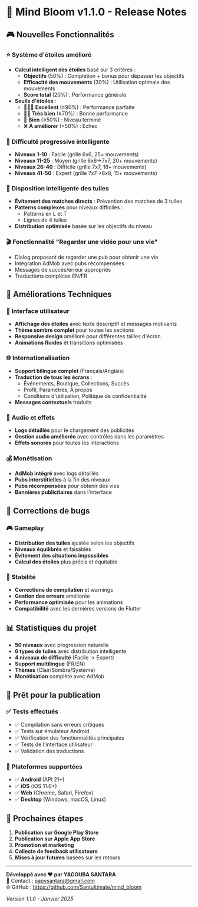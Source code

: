 # 🌟 Mind Bloom v1.1.0 - Release Notes

## 🎮 **Nouvelles Fonctionnalités**

### ⭐ **Système d'étoiles amélioré**
- **Calcul intelligent des étoiles** basé sur 3 critères :
  - **Objectifs** (50%) : Completion + bonus pour dépasser les objectifs
  - **Efficacité des mouvements** (30%) : Utilisation optimale des mouvements
  - **Score total** (20%) : Performance générale
- **Seuils d'étoiles** :
  - 🌟🌟🌟 **Excellent** (≥90%) : Performance parfaite
  - 🌟🌟 **Très bien** (≥70%) : Bonne performance  
  - 🌟 **Bien** (≥50%) : Niveau terminé
  - ❌ **À améliorer** (<50%) : Échec

### 🎯 **Difficulté progressive intelligente**
- **Niveaux 1-10** : Facile (grille 6x6, 25+ mouvements)
- **Niveaux 11-25** : Moyen (grille 6x6→7x7, 20+ mouvements)
- **Niveaux 26-40** : Difficile (grille 7x7, 18+ mouvements)
- **Niveaux 41-50** : Expert (grille 7x7→8x8, 15+ mouvements)

### 🧩 **Disposition intelligente des tuiles**
- **Évitement des matches directs** : Prévention des matches de 3 tuiles
- **Patterns complexes** pour niveaux difficiles :
  - Patterns en L et T
  - Lignes de 4 tuiles
- **Distribution optimisée** basée sur les objectifs du niveau

### 🎬 **Fonctionnalité "Regarder une vidéo pour une vie"**
- Dialog proposant de regarder une pub pour obtenir une vie
- Intégration AdMob avec pubs récompensées
- Messages de succès/erreur appropriés
- Traductions complètes EN/FR

## 🔧 **Améliorations Techniques**

### 📱 **Interface utilisateur**
- **Affichage des étoiles** avec texte descriptif et messages motivants
- **Thème sombre complet** pour toutes les sections
- **Responsive design** amélioré pour différentes tailles d'écran
- **Animations fluides** et transitions optimisées

### 🌐 **Internationalisation**
- **Support bilingue complet** (Français/Anglais)
- **Traduction de tous les écrans** :
  - Événements, Boutique, Collections, Succès
  - Profil, Paramètres, À propos
  - Conditions d'utilisation, Politique de confidentialité
- **Messages contextuels** traduits

### 🎵 **Audio et effets**
- **Logs détaillés** pour le chargement des publicités
- **Gestion audio améliorée** avec contrôles dans les paramètres
- **Effets sonores** pour toutes les interactions

### 💰 **Monétisation**
- **AdMob intégré** avec logs détaillés
- **Pubs interstitielles** à la fin des niveaux
- **Pubs récompensées** pour obtenir des vies
- **Bannières publicitaires** dans l'interface

## 🐛 **Corrections de bugs**

### 🎮 **Gameplay**
- **Distribution des tuiles** ajustée selon les objectifs
- **Niveaux équilibrés** et faisables
- **Évitement des situations impossibles**
- **Calcul des étoiles** plus précis et équitable

### 🔧 **Stabilité**
- **Corrections de compilation** et warnings
- **Gestion des erreurs** améliorée
- **Performance optimisée** pour les animations
- **Compatibilité** avec les dernières versions de Flutter

## 📊 **Statistiques du projet**

- **50 niveaux** avec progression naturelle
- **6 types de tuiles** avec distribution intelligente
- **4 niveaux de difficulté** (Facile → Expert)
- **Support multilingue** (FR/EN)
- **Thèmes** (Clair/Sombre/Système)
- **Monétisation** complète avec AdMob

## 🚀 **Prêt pour la publication**

### ✅ **Tests effectués**
- ✅ Compilation sans erreurs critiques
- ✅ Tests sur émulateur Android
- ✅ Vérification des fonctionnalités principales
- ✅ Tests de l'interface utilisateur
- ✅ Validation des traductions

### 📱 **Plateformes supportées**
- ✅ **Android** (API 21+)
- ✅ **iOS** (iOS 11.0+)
- ✅ **Web** (Chrome, Safari, Firefox)
- ✅ **Desktop** (Windows, macOS, Linux)

## 🎯 **Prochaines étapes**

1. **Publication sur Google Play Store**
2. **Publication sur Apple App Store**
3. **Promotion et marketing**
4. **Collecte de feedback utilisateurs**
5. **Mises à jour futures** basées sur les retours

---

**Développé avec ❤️ par YACOUBA SANTARA**  
📧 Contact : papysantara@gmail.com  
🌐 GitHub : https://github.com/Santultimate/mind_bloom

*Version 1.1.0 - Janvier 2025*
